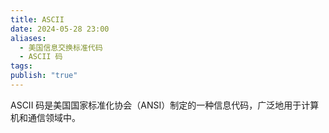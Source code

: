 ```yaml
---
title: ASCII
date: 2024-05-28 23:00
aliases:
  - 美国信息交换标准代码
  - ASCII 码
tags: 
publish: "true"
---
```

ASCII 码是美国国家标准化协会（ANSI）制定的一种信息代码，广泛地用于计算机和通信领域中。
